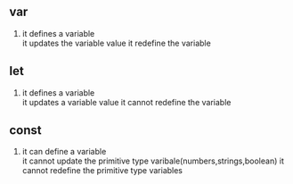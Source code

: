<h2>var</h2>
<ol>
<li>it defines a variable</li>
<il>it updates the variable value</li>
<il>it redefine the variable</li>
</ol>
<h2>let</h2>
<ol>
<li>it defines a variable</li>
<il>it updates a variable value</li>
<il>it cannot redefine the variable</li>
</ol>
<h2>const</h2>
<ol>
<li>it can define a variable</li>
<il>it cannot update the primitive type varibale(numbers,strings,boolean)</li>
<il>it cannot redefine the primitive type variables</li>
</ol>
